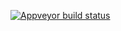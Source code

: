 [![Appveyor build status](https://ci.appveyor.com/api/projects/status/q8b8y717ho56589u/branch/main?svg=true)](https://ci.appveyor.com/project/rodion-goritskov/netology-patterns-1/branch/main)